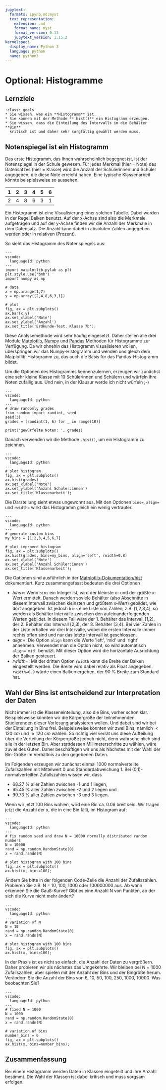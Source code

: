 ```yaml
---
jupytext:
  formats: ipynb,md:myst
  text_representation:
    extension: .md
    format_name: myst
    format_version: 0.13
    jupytext_version: 1.15.2
kernelspec:
  display_name: Python 3
  language: python
  name: python3
---
```

# Optional: Histogramme 

## Lernziele

```{admonition} Lernziele
:class: goals
* Sie wissen, was ein **Histogramm** ist.
* Sie können mit der Methode **.hist()** ein Histogramm erzeugen.
* Sie wissen, dass die Einteilung des Intervalls in die Behälter **Bin**
  kritisch ist und daher sehr sorgfältig gewählt werden muss.
```

## Notenspiegel ist ein Histogramm

Das erste Histogramm, das Ihnen wahrscheinlich begegnet ist, ist der
Notenspiegel in der Schule gewesen. Für jedes Merkmal (hier = Note) des
Datensatzes (hier = Klasse) wird die Anzahl der Schülerinnen und Schüler
angegeben, die diese Note erreicht haben. Eine typische Klassenarbeit könnte
beispielsweise so aussehen:

|1 | 2 | 3 | 4 | 5 | 6 |
|---|---|---|---|---| --- |
| 2 | 4  | 8  | 6  | 3  | 1 |

Ein Histogramm ist eine Visualisierung einer solchen Tabelle. Dabei werden in
der Regel Balken benutzt. Auf der x-Achse sind also die Merkmale aufgetragen und
auf der y-Achse finden wir die Anzahl der Merkmale in dem Datensatz. Die Anzahl
kann dabei in absoluten Zahlen angegeben werden oder in relativen (Prozent).  

So sieht das Histogramm des Notenspiegels aus:

```{code-cell}
---
vscode:
  languageId: python
---
import matplotlib.pylab as plt
plt.style.use('bmh')
import numpy as np

# data
x = np.arange(1,7)
y = np.array([2,4,8,6,3,1])

# plot
fig, ax = plt.subplots()
ax.bar(x,y)
ax.set_xlabel('Note')
ax.set_ylabel('Anzahl')
ax.set_title('Erdkunde-Test, Klasse 7b');
```

Diese Analysemethode wird sehr häufig eingesetzt. Daher stellen alle drei Module
[Matplotlib](https://matplotlib.org/stable/api/_as_gen/matplotlib.pyplot.hist.html),
[Numpy](https://numpy.org/doc/stable/reference/generated/numpy.histogram.html)
und
[Pandas](https://pandas.pydata.org/pandas-docs/stable/reference/api/pandas.DataFrame.hist.html)
Methoden für Histogramme zur Verfügung. Da wir ohnehin das Histogramm
visualisieren wollen, überspringen wir das Numpy-Histogramm und wenden uns
gleich dem Matplotlib-Histogramm zu, das auch die Basis für das
Pandas-Histogramm bildet.

Um die Optionen des Histogramms kennenzulernen, erzeugen wir zunächst eine sehr
kleine Klasse mit 10 Schülerinnen und Schülern und würfeln ihre Noten zufällig
aus. Und nein, in der Klausur werde ich nicht würfeln ;-)

```{code-cell}
---
vscode:
  languageId: python
---
# draw randomly grades
from random import randint, seed
seed(3)
grades = [randint(1, 6) for _ in range(10)]

print('gewürfelte Noten: ', grades)
```

Danach verwenden wir die Methode ``.hist()``, um ein Histogramm zu zeichnen.

```{code-cell}
---
vscode:
  languageId: python
---
# plot histogram
fig, ax = plt.subplots()
ax.hist(grades)
ax.set_xlabel('Note')
ax.set_ylabel('Anzahl Schüler:innen')
ax.set_title('Klassenarbeit');
```

Die Darstellung sieht etwas ungewohnt aus. Mit den Optionen ``bins=``,
``align=`` und ``rwidth=`` wirkt das Histogramm gleich ein wenig vertrauter.

```{code-cell}
---
vscode:
  languageId: python
---
# generate custom bins
my_bins = [1,2,3,4,5,6,7]

# plot improved histogram
fig, ax = plt.subplots()
ax.hist(grades, bins=my_bins, align='left', rwidth=0.8)
ax.set_xlabel('Note')
ax.set_ylabel('Anzahl Schüler:innen')
ax.set_title('Klassenarbeit');
```

Die Optionen sind ausführlich in der
[Matplotlib-Dokumentation/hist](https://matplotlib.org/stable/api/_as_gen/matplotlib.pyplot.hist.html)
dokumentiert. Kurz zusammengefasst bedeuten die drei Optionen

* *bins=*: Wenn `bins` ein Integer ist, wird der kleinste x- und der größte
  x-Wert ermittelt. Danach werden soviele Behälter (also Abschnitte in diesem
  Intervall zwischen kleinsten und größtem x-Wert) gebildet, wie dort angegeben.
  Ist jedoch `bins` eine Liste von Zahlen, z.B. [1,2,3,4], so werden als
  Behälter Intervalle zwischen den aufeinanderfolgenden Werten gebildet. In
  diesem Fall wäre der 1. Behälter das Intervall [1,2), der 2. Behälter das
  Intervall [2,3), der 3. Behälter [3,4]. Bei vier Zahlen in der Liste erhalten
  wir drei Intervalle, wobei die ersten Intervalle immer rechts offen sind und
  nur das letzte Intervall ist geschlossen.   
* *align=*: Die Option `align` kann die Werte 'left', 'mid' und 'right'
  annehmen. Verwendet man die Option nicht, so wird automatisch `align='mid'`
  benutzt. Mit dieser Option wird die horizontale Ausrichtung der Balken
  gesteuert.
* *rwidth=*: Mit der dritten Option `rwidth` kann die Breite der Balken
  eingestellt werden. Die Breite wird dabei relativ als Float angegeben.
  `rwidth=0.9` würde einen Balken ergeben, der 90 % Breite zum Standard hat.

## Wahl der Bins ist entscheidend zur Interpretation der Daten

Nicht immer ist die Klasseneinteilung, also die Bins, vorher schon klar.
Beispielsweise könnten wir die Körpergröße der teilnehmenden Studierenden dieser
Vorlesung analysieren wollen. Und dabei sind wir bei der Einteilung in Bins
frei. Beispielsweise könnten wir zwei Bins, nämlich $< 120~cm$ und $\geq 120~cm$
wählen. So richtig viel verrät uns diese Aufteilung über die Verteilung der
Körpergröße jedoch nicht, denn wahrscheinlich sind alle in der letzten Bin. Aber
stattdessen Millimeterschritte zu wählen, wäre zuviel des Guten. Daher
beschäftigen wir uns als Nächstes mit der Wahl der Bin-Größe im Verhältnis zu
den gegebenen Daten.

Im Folgenden erzeugen wir zunächst einmal 1000 normalverteilte Zufallszahlen mit
Mittelwert 0 und Standardabweichung 1. Bei (0,1)-normalverteilten Zufallszahlen
wissen wir, dass
* 68.27 % aller Zahlen zwischen -1 und 1 liegen,
* 95.45 % aller Zahlen zwischen -2 und 2 liegen und
* 99.73 % aller Zahlen zwischen -3 und 3 liegen. 

Wenn wir jetzt 100 Bins wählen, wird eine Bin ca. 0.06 breit sein. Wir tragen
jetzt die Anzahl der x, die in eine Bin fällt, im Histogram auf:

```{code-cell}
---
vscode:
  languageId: python
---
# fix random seed and draw N = 10000 normally distributed random numbers
N = 10000
rand = np.random.RandomState(0)
x = rand.randn(N)

# plot histogram with 100 bins
fig, ax = plt.subplots()
ax.hist(x, bins=100);
```

Ändern Sie bitte in der folgenden Code-Zelle die Anzahl der Zufallszahlen.
Probieren Sie z.B. N = 10, 100, 1000 oder 100000000 aus. Ab wann erkennen Sie
die Gauß-Kurve? Gibt es eine Anzahl N von Punkten, ab der sich die Kurve nicht
mehr ändert?

```{code-cell}
---
vscode:
  languageId: python
---
# variation of N
N = 10
rand = np.random.RandomState(0)
x = rand.randn(N)

# plot histogram with 100 bins
fig, ax = plt.subplots()
ax.hist(x, bins=100);
```

In der Praxis ist es nicht so einfach, die Anzahl der Daten zu vergrößern. Daher
probieren wir als nächstes das Umgekehrte. Wir bleiben bei $N=1000$
Zufallszahlen, aber spielen mit der Anzahl der Bins und der Bingröße herum.
Verändern Sie die Anzahl der Bins von 6, 10, 50, 100, 250, 1000, 10000. Was
beobachten Sie?

```{code-cell}
---
vscode:
  languageId: python
---
# fixed N = 1000
N = 1000
rand = np.random.RandomState(0)
x = rand.randn(N)

# variation of bins 
number_bins = 6
fig, ax = plt.subplots()
ax.hist(x, bins=number_bins);
```

## Zusammenfassung 

Bei einem Histogramm werden Daten in Klassen eingeteilt und ihre Anzahl
bestimmt. Die Wahl der Klassen ist dabei kritisch und muss sorgsam erfolgen.
